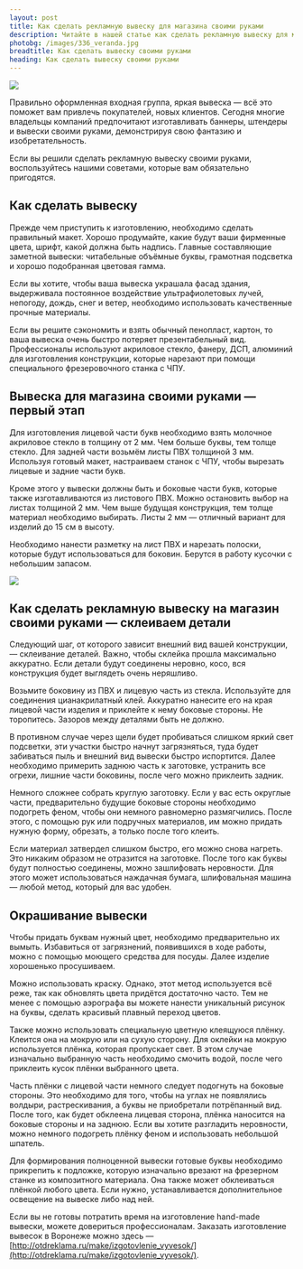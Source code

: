 ```yaml
---
layout: post
title: Как сделать рекламную вывеску для магазина своими руками
description: Читайте в нашей статье как сделать рекламную вывеску для магазина своими руками
photobg: /images/336_veranda.jpg
breadtitle: Как сделать вывеску своими руками
heading: Как сделать вывеску своими руками
---
```


![](https://pochitai.club/images/vyveska.jpg)

Правильно оформленная входная группа, яркая вывеска — всё это поможет вам привлечь покупателей, новых клиентов. Сегодня многие владельцы компаний предпочитают изготавливать баннеры, штендеры и вывески своими руками, демонстрируя свою фантазию и изобретательность.

Если вы решили сделать рекламную вывеску своими руками, воспользуйтесь нашими советами, которые вам обязательно пригодятся.

## Как сделать вывеску

Прежде чем приступить к изготовлению, необходимо сделать правильный макет. Хорошо продумайте, какие будут ваши фирменные цвета, шрифт, какой должна быть надпись. Главные составляющие заметной вывески: читабельные объёмные буквы, грамотная подсветка и хорошо подобранная цветовая гамма.

Если вы хотите, чтобы ваша вывеска украшала фасад здания, выдерживала постоянное воздействие ультрафиолетовых лучей, непогоду, дождь, снег и ветер, необходимо использовать качественные прочные материалы.

Если вы решите сэкономить и взять обычный пенопласт, картон, то ваша вывеска очень быстро потеряет презентабельный вид. Профессионалы используют акриловое стекло, фанеру, ДСП, алюминий для изготовления конструкции, которые нарезают при помощи специального фрезеровочного станка с ЧПУ.

## Вывеска для магазина своими руками — первый этап

Для изготовления лицевой части букв необходимо взять молочное акриловое стекло в толщину от 2 мм. Чем больше буквы, тем толще стекло. Для задней части возьмём листы ПВХ толщиной 3 мм. Используя готовый макет, настраиваем станок с ЧПУ, чтобы вырезать лицевые и задние части букв.

Кроме этого у вывески должны быть и боковые части букв, которые также изготавливаются из листового ПВХ. Можно остановить выбор на листах толщиной 2 мм. Чем выше будущая конструкция, тем толще материал необходимо выбирать. Листы 2 мм — отличный вариант для изделий до 15 см в высоту.

Необходимо нанести разметку на лист ПВХ и нарезать полоски, которые будут использоваться для боковин. Берутся в работу кусочки с небольшим запасом.

![](https://pochitai.club/images/vyveska-2.JPG)

## Как сделать рекламную вывеску на магазин своими руками — склеиваем детали

Следующий шаг, от которого зависит внешний вид вашей конструкции, — склеивание деталей. Важно, чтобы склейка прошла максимально аккуратно. Если детали будут соединены неровно, косо, вся конструкция будет выглядеть очень неряшливо.

Возьмите боковину из ПВХ и лицевую часть из стекла. Используйте для соединения цианакрилатный клей. Аккуратно нанесите его на края лицевой части изделия и приклейте к нему боковые стороны. Не торопитесь. Зазоров между деталями быть не должно.

В противном случае через щели будет пробиваться слишком яркий свет подсветки, эти участки быстро начнут загрязняться, туда будет забиваться пыль и внешний вид вывески быстро испортится. Далее необходимо примерить заднюю часть к заготовке, устранить все огрехи, лишние части боковины, после чего можно приклеить задник.

Немного сложнее собрать круглую заготовку. Если у вас есть округлые части, предварительно будущие боковые стороны необходимо подогреть феном, чтобы они немного равномерно размягчились. После этого, с помощью рук или подручных материалов, им можно придать нужную форму, обрезать, а только после того клеить.

Если материал затвердел слишком быстро, его можно снова нагреть. Это никаким образом не отразится на заготовке. После того как буквы будут полностью соединены, можно зашлифовать неровности. Для этого может использоваться наждачная бумага, шлифовальная машина — любой метод, который для вас удобен.

## Окрашивание вывески

Чтобы придать буквам нужный цвет, необходимо предварительно их вымыть. Избавиться от загрязнений, появившихся в ходе работы, можно с помощью моющего средства для посуды. Далее изделие хорошенько просушиваем. 

Можно использовать краску. Однако, этот метод используется всё реже, так как обновлять цвета придётся достаточно часто. Тем не менее с помощью аэрографа вы можете нанести уникальный рисунок на буквы, сделать красивый плавный переход цветов.

Также можно использовать специальную цветную клеящуюся плёнку. Клеится она на мокрую или на сухую сторону. Для оклейки на мокрую используется плёнка, которая пропускает свет. В этом случае изначально выбранную часть необходимо смочить водой, после чего приклеить кусок плёнки выбранного цвета.

Часть плёнки с лицевой части немного следует подогнуть на боковые стороны. Это необходимо для того, чтобы на углах не появлялись волдыри, растрескивания, а буквы не приобретали потрёпанный вид. После того, как будет обклеена лицевая сторона, плёнка наносится на боковые стороны и на заднюю. Если вы хотите разгладить неровности, можно немного подогреть плёнку феном и использовать небольшой шпатель.

Для формирования полноценной вывески готовые буквы необходимо прикрепить к подложке, которую изначально врезают на фрезерном станке из композитного материала. Она также может обклеиваться плёнкой любого цвета. Если нужно, устанавливается дополнительное освещение на вывеске либо над ней.

Если вы не готовы потратить время на изготовление hand-made вывески, можете довериться профессионалам. Заказать изготовление вывесок в Воронеже можно здесь — [http://otdreklama.ru/make/izgotovlenie_vyvesok/](http://otdreklama.ru/make/izgotovlenie_vyvesok/).

